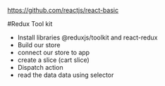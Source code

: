 https://github.com/reactjs/react-basic

#Redux Tool kit

- Install libraries @reduxjs/toolkit and react-redux
- Build our store
- connect our store to app
- create a slice (cart slice)
- Dispatch action
- read the data data using selector
